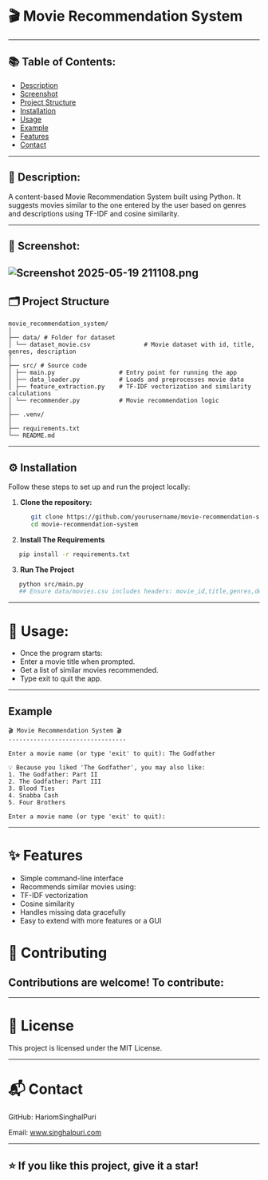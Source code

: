 # 🎬 Movie Recommendation System

---
## 📚 Table of Contents:

- [Description](#-description)
- [Screenshot](#-screenshot-)
- [Project Structure](#-project-structure)
- [Installation](#-installation)
- [Usage](#-usage)
- [Example](#example)
- [Features](#-features)
- [Contact](#-contact)
---

## 📄 Description:

A content-based Movie Recommendation System built using Python. It suggests movies similar to the one entered by the user based on genres and descriptions using TF-IDF and cosine similarity.

---
## 📸 Screenshot: 
![Screenshot 2025-05-19 211108.png](../../../../../Pictures/Screenshots/Screenshot%202025-05-19%20211108.png)
---

## 🗂️ Project Structure
```
movie_recommendation_system/
│
├── data/ # Folder for dataset
│ └── dataset_movie.csv               # Movie dataset with id, title, genres, description
│
├── src/ # Source code
│ ├── main.py                  # Entry point for running the app
│ ├── data_loader.py           # Loads and preprocesses movie data
│ ├── feature_extraction.py    # TF-IDF vectorization and similarity calculations
│ └── recommender.py           # Movie recommendation logic
│
├── .venv/ 
│
├── requirements.txt 
└── README.md 
```

---

## ⚙️ Installation

Follow these steps to set up and run the project locally:

1. **Clone the repository:**
   ```bash
      git clone https://github.com/yourusername/movie-recommendation-system.git
      cd movie-recommendation-system
   ```
2. **Install The Requirements**
  ```bash
     pip install -r requirements.txt
  ```
3. **Run The Project**
```bash
   python src/main.py
   ## Ensure data/movies.csv includes headers: movie_id,title,genres,description.
```




--- 

# 🚀 Usage:
- Once the program starts:
- Enter a movie title when prompted.
- Get a list of similar movies recommended.
- Type exit to quit the app.

---

## Example
```
🎬 Movie Recommendation System 🎬
---------------------------------

Enter a movie name (or type 'exit' to quit): The Godfather

💡 Because you liked 'The Godfather', you may also like:
1. The Godfather: Part II
2. The Godfather: Part III
3. Blood Ties
4. Snabba Cash
5. Four Brothers

Enter a movie name (or type 'exit' to quit): 
```

---

# ✨ Features
- Simple command-line interface
- Recommends similar movies using:
- TF-IDF vectorization
- Cosine similarity
- Handles missing data gracefully
- Easy to extend with more features or a GUI

# 🤝 Contributing
## Contributions are welcome! To contribute:

--- 

# 📄 License
This project is licensed under the MIT License.

--- 

# 📬 Contact
GitHub: HariomSinghalPuri

Email: www.singhalpuri.com

---
## ⭐ If you like this project, give it a star!


